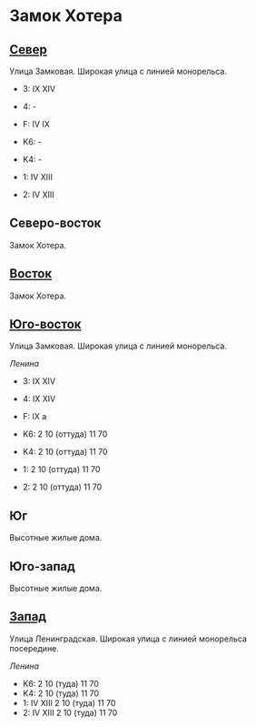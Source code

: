 # Замок Хотера

## [Север](./595120.md)

Улица Замковая.
Широкая улица с линией монорельса.

* 3:    IX  XIV
* 4:    -
* F:    IV  IX

* K6:   -
* K4:   -
* 1:    IV  XIII
* 2:    IV  XIII

## Северо-восток

Замок Хотера.

## [Восток](./570140.md)

Замок Хотера.

## [Юго-восток](./605135.md)

Улица Замковая.
Широкая улица с линией монорельса.

*Ленина*

* 3:    IX  XIV
* 4:    IX  XIV
* F:    IX
        a

* K6:   2   10 (оттуда) 11  70
* K4:   2   10 (оттуда) 11  70
* 1:    2   10 (оттуда) 11  70
* 2:    2   10 (оттуда) 11  70

## Юг

Высотные жилые дома.

## Юго-запад

Высотные жилые дома.

## [Запад](./525130.md)

Улица Ленинградская.
Широкая улица с линией монорельса посередине.

*Ленина*

* K6:   2   10 (туда)   11  70
* K4:   2   10 (туда)   11  70
* 1:    IV  XIII
        2   10 (туда)   11  70
* 2:    IV  XIII
        2   10 (туда)   11  70
